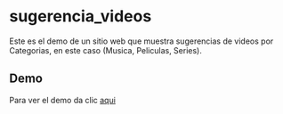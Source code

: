 # sugerencia_videos

Este es el demo de un sitio web que muestra sugerencias de videos por Categorias, en este caso (Musica, Peliculas, Series).

## Demo
Para ver el demo da clic [aqui](https://mr-gantiva.github.io/sugerencia_videos/)